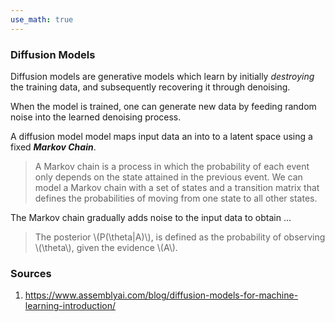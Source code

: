 ```yaml
---
use_math: true
---
```




### Diffusion Models

Diffusion models are generative models which learn by initially *destroying* the training data, and subsequently recovering it through denoising.

When the model is trained, one can generate new data by feeding random noise into the learned denoising process.

A diffusion model model maps input data an into to a latent space using a fixed ***Markov Chain***.

> A Markov chain is a process in which the probability of each event only depends on the state attained in the previous event. We can model a Markov chain with a set of states and a transition matrix that defines the probabilities of moving from one state to all other states.

The Markov chain gradually adds noise to the input data to obtain ...

> The posterior \\(P(\theta\|A)\\), is defined as the probability of observing \\(\theta\\), given the evidence \\(A\\).

### Sources

1. <https://www.assemblyai.com/blog/diffusion-models-for-machine-learning-introduction/>
